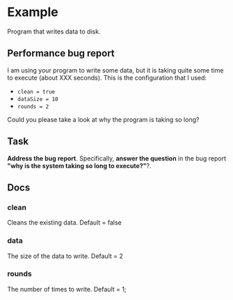 # Example
Program that writes data to disk.

## Performance bug report
I am using your program to write some data, but it is taking quite some time to execute (about XXX seconds). 
This is the configuration that I used:
 
* `clean = true`
* `dataSize = 10`
* `rounds = 2`

Could you please take a look at why the program is taking so long?

## Task
**Address the bug report**. Specifically, **answer the question** in the bug report **"why is the system taking so long to execute?"**?.

## Docs

### clean
Cleans the existing data.
Default = false

### data
The size of the data to write.
Default = 2

### rounds
The number of times to write.
Default = 1;
